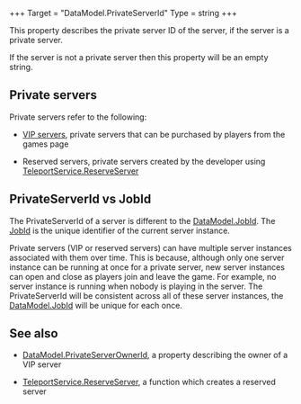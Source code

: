 +++
Target = "DataModel.PrivateServerId"
Type = string
+++

This property describes the private server ID of the server, if the server is a private server.If the server is not a private server then this property will be an empty string.## Private serversPrivate servers refer to the following: - [VIP servers](https://developer.roblox.com/search#stq=Creating%20a%20VIP%20Server%20on%20Roblox), private servers that can be purchased by players from the games page -  Reserved servers, private servers created by the developer using [TeleportService.ReserveServer](https://developer.roblox.com/api-reference/function/TeleportService/ReserveServer)## PrivateServerId vs JobIdThe PrivateServerId of a server is different to the [DataModel.JobId](https://developer.roblox.com/api-reference/property/DataModel/JobId). The [JobId](https://developer.roblox.com/api-reference/property/DataModel/JobId) is the unique identifier of the current server instance.Private servers (VIP or reserved servers) can have multiple server instances associated with them over time. This is because, although only one server instance can be running at once for a private server, new server instances can open and close as players join and leave the game. For example, no server instance is running when nobody is playing in the server. The PrivateServerId will be consistent across all of these server instances, the [DataModel.JobId](https://developer.roblox.com/api-reference/property/DataModel/JobId) will be unique for each once.## See also - [DataModel.PrivateServerOwnerId](https://developer.roblox.com/api-reference/property/DataModel/PrivateServerOwnerId), a property describing the owner of a VIP server - [TeleportService.ReserveServer](https://developer.roblox.com/api-reference/function/TeleportService/ReserveServer), a function which creates a reserved server